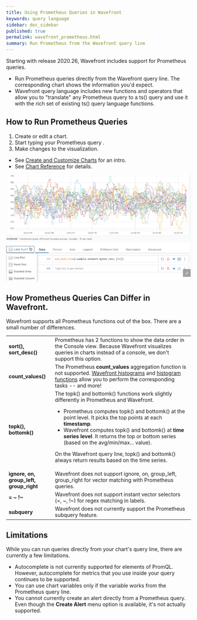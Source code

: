 ```yaml
---
title: Using Prometheus Queries in Wavefront
keywords: query language
sidebar: doc_sidebar
published: true
permalink: wavefront_prometheus.html
summary: Run Prometheus from the Wavefront query line
---
```


Starting with release 2020.26, Wavefront includes support for Prometheus queries.
* Run Prometheus queries directly from the Wavefront query line. The corresponding chart shows the information you'd expect.
* Wavefront query language includes new functions and operators that allow you to "translate" any Prometheus query to a ts() query and use it with the rich set of existing ts() query language functions.

## How to Run Prometheus Queries

1. Create or edit a chart.
2. Start typing your Prometheus query .
3. Make changes to the visualization.
  * See [Create and Customize Charts](ui_charts.html) for an intro.
  * See [Chart Reference](ui_chart_reference) for details.

![Prometheus query](images/prometheus_sample.png)

## How Prometheus Queries Can Differ in Wavefront.

Wavefront supports all Prometheus functions out of the box. There are a small number of differences. 

<table style="width: 100%;">
<tbody>
<tr>
<td width="25%"><strong>sort(), sort_desc()</strong>
</td>
<td width="75%">Prometheus has 2 functions to show the data order in the Console view. Because Wavefront visualizes queries in charts instead of a console, we don't support this option.
</td></tr>
<tr>
<td width="25%"><strong>count_values()</strong>
</td>
<td width="75%">The Prometheus <strong>count_values</strong> aggregation function is not supported. <a href="proxies_histograms.html">Wavefront histograms</a> and <a href="query_language_reference.html#histogram-functions">histogram functions</a> allow you to perform the corresponding tasks -- and more!
</td></tr>
<tr>
<td width="25%"><strong>topk(), bottomk()</strong>
</td>
<td width="75%">The topk() and bottomk() functions work slightly differently in Prometheus and Wavefront.
<ul>
<li>Prometheus computes topk() and bottomk() at the point level. It picks the top points at each <strong>timestamp</strong>.</li>
<li>Wavefront computes topk() and bottomk() at <strong>time series level</strong>. It returns the top or bottom series (based on the avg/min/max... value). </li>
</ul>
<p>On the Wavefront query line, topk() and bottomk() always return results based on the time series. </p>
</td></tr>
<tr>
<td width="25%"><strong>ignore, on, group_left, group_right</strong>
</td>
<td width="75%">Wavefront does not support ignore, on, group_left, group_right for vector matching with Prometheus queries.
</td></tr>
<tr>
<td><strong>= ~ !~</strong>
</td>
<td>Wavefront does not support instant vector selectors (=, ~, !~) for regex matching in labels.
</td></tr>
<tr>
<td><strong>subquery</strong>
</td>
<td>Wavefront does not currently support the Prometheus subquery feature.
</td></tr>
</tbody>
</table>



## Limitations

While you can run queries directly from your chart's query line, there are currently a few limitations.

* Autocomplete is not currently supported for elements of PromQL. However, autocomplete for metrics that you use inside your query continues to be supported.
* You can use chart variables only if the variable works from the Prometheus query line.
* You cannot currently create an alert directly from a Prometheus query. Even though the  **Create Alert** menu option is available, it's not actually supported.
